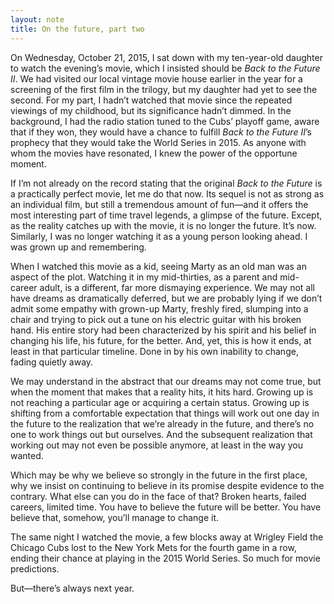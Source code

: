 ```yaml
---
layout: note
title: On the future, part two
---
```


On Wednesday, October 21, 2015, I sat down with my ten-year-old daughter to watch the evening’s movie, which I insisted should be _Back to the Future II_. We had visited our local vintage movie house earlier in the year for a screening of the first film in the trilogy, but my daughter had yet to see the second. For my part, I hadn’t watched that movie since the repeated viewings of my childhood, but its significance hadn’t dimmed. In the background, I had the radio station tuned to the Cubs’ playoff game, aware that if they won, they would have a chance to fulfill _Back to the Future II_’s prophecy that they would take the World Series in 2015. As anyone with whom the movies have resonated, I knew the power of the opportune moment.

If I’m not already on the record stating that the original _Back to the Future_ is a practically perfect movie, let me do that now. Its sequel is not as strong as an individual film, but still a tremendous amount of fun—and it offers the most interesting part of time travel legends, a glimpse of the future. Except, as the reality catches up with the movie, it is no longer the future. It’s now. Similarly, I was no longer watching it as a young person looking ahead. I was grown up and remembering.

When I watched this movie as a kid, seeing Marty as an old man was an aspect of the plot. Watching it in my mid-thirties, as a parent and mid-career adult, is a different, far more dismaying experience. We may not all have dreams as dramatically deferred, but we are probably lying if we don’t admit some empathy with grown-up Marty, freshly fired, slumping into a chair and trying to pick out a tune on his electric guitar with his broken hand. His entire story had been characterized by his spirit and his belief in changing his life, his future, for the better. And, yet, this is how it ends, at least in that particular timeline. Done in by his own inability to change, fading quietly away.

We may understand in the abstract that our dreams may not come true, but when the moment that makes that a reality hits, it hits hard. Growing up is not reaching a particular age or acquiring a certain status. Growing up is shifting from a comfortable expectation that things will work out one day in the future to the realization that we’re already in the future, and there’s no one to work things out but ourselves. And the subsequent realization that working out may not even be possible anymore, at least in the way you wanted.

Which may be why we believe so strongly in the future in the first place, why we insist on continuing to believe in its promise despite evidence to the contrary. What else can you do in the face of that? Broken hearts, failed careers, limited time. You have to believe the future will be better. You have believe that, somehow, you’ll manage to change it.

The same night I watched the movie, a few blocks away at Wrigley Field the Chicago Cubs lost to the New York Mets for the fourth game in a row, ending their chance at playing in the 2015 World Series. So much for movie predictions.

But—there’s always next year.
